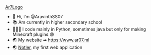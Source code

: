 [Ar7Logo](https://i.imgur.com/dwb7Fwo.png)

- 👋 Hi, I’m @AravinthSS07
- 📚 Am currently in higher secondary school
- 👨🏼‍💻 I code mainly in Python, sometimes java but only for making Minecraft plugins 😅
- 🌏 My website ➡ https://www.ar07.ml
- 🌏 [Notler](https://notler.ml/), my first web application

<!---
AravinthSS07/AravinthSS07 is a ✨ special ✨ repository because its `README.md` (this file) appears on your GitHub profile.
You can click the Preview link to take a look at your changes.
--->
